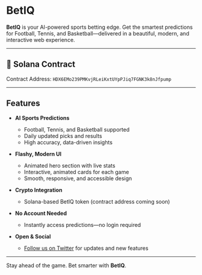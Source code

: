 # BetIQ

**BetIQ** is your AI-powered sports betting edge. Get the smartest predictions for Football, Tennis, and Basketball—delivered in a beautiful, modern, and interactive web experience.

---

## 🔗 Solana Contract
Contract Address: `HDX6EMo239PMKvjRLeiKxtUYpPJiq7FGNK3k8nJfpump`

---

## Features

- **AI Sports Predictions**
  - Football, Tennis, and Basketball supported
  - Daily updated picks and results
  - High accuracy, data-driven insights

- **Flashy, Modern UI**
  - Animated hero section with live stats
  - Interactive, animated cards for each game
  - Smooth, responsive, and accessible design

- **Crypto Integration**
  - Solana-based BetIQ token (contract address coming soon)

- **No Account Needed**
  - Instantly access predictions—no login required

- **Open & Social**
  - [Follow us on Twitter](https://x.com/BetIQ_ai) for updates and new features

---

Stay ahead of the game. Bet smarter with **BetIQ**.
